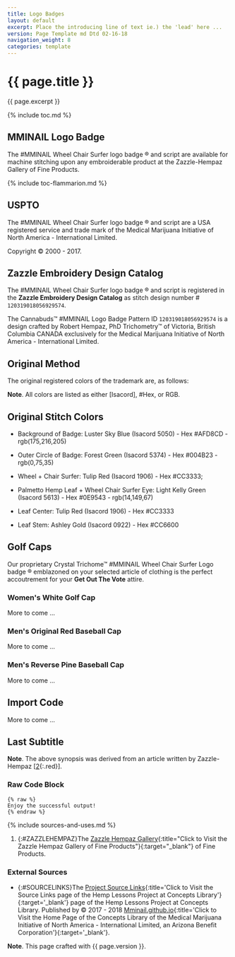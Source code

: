 ```yaml
---
title: Logo Badges
layout: default
excerpt: Place the introducing line of text ie.) the 'lead' here ...
version: Page Template md Dtd 02-16-18
navigation_weight: 8
categories: template
---
```

# {{ page.title }}

{{ page.excerpt }}

{% include toc.md %}

## MMINAIL Logo Badge

The #MMINAIL Wheel Chair Surfer logo badge ® and script are available for machine stitching upon any embroiderable product at the Zazzle-Hempaz Gallery of Fine Products.

{% include toc-flammarion.md %}

## USPTO

The #MMINAIL Wheel Chair Surfer logo badge ® and script are a USA registered service and trade mark of the Medical Marijuana Initiative of North America - International Limited.

Copyright © 2000 - 2017.

## Zazzle Embroidery Design Catalog

The #MMINAIL Wheel Chair Surfer logo badge ® and script is registered in the **Zazzle Embroidery Design Catalog** as stitch design number # `120319018056929574`.

The Cannabuds™ #MMINAIL Logo Badge Pattern ID `120319018056929574` is a design crafted by Robert Hempaz, PhD Trichometry™ of Victoria, British Columbia CANADA exclusively for the Medical Marijuana Initiative of North America - International Limited.

## Original Method

The original registered colors of the trademark are, as follows:

**Note**. All colors are listed as either [Isacord], #Hex, or RGB.

## Original Stitch Colors

- Background of Badge: Luster Sky Blue (Isacord 5050) - Hex #AFD8CD - rgb(175,216,205)

- Outer Circle of Badge: Forest Green (Isacord 5374) - Hex #004B23 - rgb(0,75,35)

- Wheel + Chair Surfer: Tulip Red (Isacord 1906) -  Hex #CC3333; 

- Palmetto Hemp Leaf + Wheel Chair Surfer Eye: Light Kelly Green (Isacord 5613) - Hex #0E9543 - rgb(14,149,67)

- Leaf Center: Tulip Red (Isacord 1906) - Hex #CC3333

- Leaf Stem: Ashley Gold (Isacord 0922) -  Hex #CC6600

## Golf Caps

Our proprietary Crystal Trichome™ #MMINAIL Wheel Chair Surfer Logo badge ® emblazoned on your selected article of clothing is the perfect accoutrement for your **Get Out The Vote** attire.

### Women's White Golf Cap

More to come ...

### Men's Original Red Baseball Cap

More to come ...

### Men's Reverse Pine Baseball Cap

More to come ...

## Import Code

More to come ...

## Last Subtitle

**Note**. The above synopsis was derived from an article written by Zazzle-Hempaz [[2](#ZAZZLEHEMPAZ){:.red}].

### Raw Code Block

```liquid
{% raw %}
Enjoy the successful output!
{% endraw %}
```

{% include sources-and-uses.md %}

1. {:#ZAZZLEHEMPAZ}The [Zazzle Hempaz Gallery](https://www.zazzle.com/hempaz*){:title="Click to Visit the Zazzle Hempaz Gallery of Fine Products"}{:target="_blank"} of Fine Products.

### External Sources

- {:#SOURCELINKS}The [Project Source Links](https://mminail.github.io/Hemp/Source-Hemp-Links.htm){:title='Click to Visit the Source Links page of the Hemp Lessons Project at Concepts Library'}{:target='_blank'} page of the Hemp Lessons Project at Concepts Library. Published by © 2017 - 2018 [Mminail.github.io](https://mminail.github.io/){:title='Click to Visit the Home Page of the Concepts Library of the Medical Marijuana Initiative of North America - International Limited, an Arizona Benefit Corporation'}{:target='_blank'}.

**Note**. This page crafted with {{ page.version }}.
